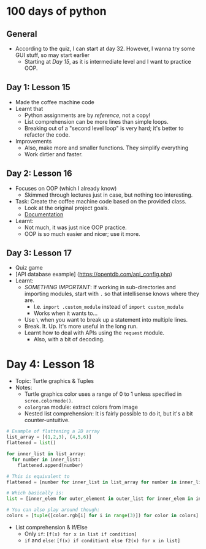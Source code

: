 # 100 days of python
## General
- According to the quiz, I can start at day 32. However, I wanna try some GUI stuff, so may start earlier
  - Starting at _Day 15_, as it is intermediate level and I want to practice OOP.

## Day 1: Lesson 15
- Made the coffee machine code
- Learnt that
  - Python assignments are by _reference_, not a copy!
  - List comprehension can be more lines than simple loops.
  - Breaking out of a "second level loop" is very hard; it's better to refactor the code.
- Improvements
  - Also, make more and smaller functions. They simplify everything
  - Work dirtier and faster.

## Day 2: Lesson 16
- Focuses on OOP (which I already know)
  - Skimmed through lectures just in case, but nothing too interesting.
- Task: Create the coffee machine code based on the provided class.
  - Look at the original project goals.
  - [Documentation](https://docs.google.com/document/d/e/2PACX-1vTragRHILyj76AvVgpWeOlEaLBXoxPM_43SdEyffIKtOgarj42SoSAsK6LwLAdHQs2qFLGthRZds6ok/pub)
- Learnt:
  - Not much, it was just nice OOP practice.
  - OOP is so much easier and nicer; use it more.

## Day 3: Lesson 17
- Quiz game
- [API database example] (https://opentdb.com/api_config.php)
- Learnt:
  - _SOMETHING IMPORTANT_: If working in sub-directories and importing modules, start with `.` so that intellisense knows where they are.
    - I.e. `import .custom_module` instead of `import custom_module`
    - Works when it wants to...
  - Use `\` when you want to break up a statement into multiple lines.
  - Break. It. Up. It's more useful in the long run.
  - Learnt how to deal with APIs using the `request` module.
    - Also, with a bit of decoding.

# Day 4: Lesson 18
- Topic: Turtle graphics & Tuples
- Notes:
  - Turtle graphics color uses a range of 0 to 1 unless specified in `scree.colormode()`.
  - `colorgram` module: extract colors from image
  - Nested list comprehension: It is fairly possible to do it, but it's a bit counter-untuitive.

```python
# Example of flattening a 2D array
list_array = [(1,2,3), (4,5,6)]
flattened = list()

for inner_list in list_array:
  for number in inner_list:
    flattened.append(number)

# This is equivalent to
flattened = [number for inner_list in list_array for number in inner_list]

# Which basically is:
list = [inner_elem for outer_element in outer_list for inner_elem in inner_list]

# You can also play around though:
colors = [tuple([color.rgb[i] for i in range(3)]) for color in colors]
```
  - List comprehension & If/Else
    - Only `if`: `[f(x) for x in list if condition]`
    - `if` and `else`: `[f(x) if condition1 else f2(x) for x in list]`